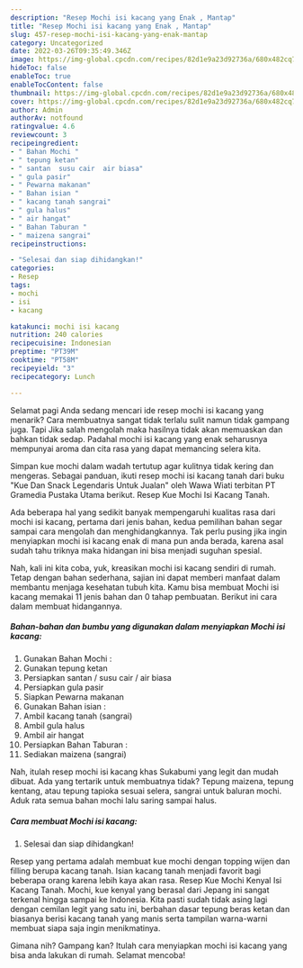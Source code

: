```yaml
---
description: "Resep Mochi isi kacang yang Enak , Mantap"
title: "Resep Mochi isi kacang yang Enak , Mantap"
slug: 457-resep-mochi-isi-kacang-yang-enak-mantap
category: Uncategorized
date: 2022-03-26T09:35:49.346Z
image: https://img-global.cpcdn.com/recipes/82d1e9a23d92736a/680x482cq70/mochi-isi-kacang-foto-resep-utama.jpg
hideToc: false
enableToc: true
enableTocContent: false
thumbnail: https://img-global.cpcdn.com/recipes/82d1e9a23d92736a/680x482cq70/mochi-isi-kacang-foto-resep-utama.jpg
cover: https://img-global.cpcdn.com/recipes/82d1e9a23d92736a/680x482cq70/mochi-isi-kacang-foto-resep-utama.jpg
author: Admin
authorAv: notfound
ratingvalue: 4.6
reviewcount: 3
recipeingredient:
- " Bahan Mochi "
- " tepung ketan"
- " santan  susu cair  air biasa"
- " gula pasir"
- " Pewarna makanan"
- " Bahan isian "
- " kacang tanah sangrai"
- " gula halus"
- " air hangat"
- " Bahan Taburan "
- " maizena sangrai"
recipeinstructions:

- "Selesai dan siap dihidangkan!"
categories:
- Resep
tags:
- mochi
- isi
- kacang

katakunci: mochi isi kacang 
nutrition: 240 calories
recipecuisine: Indonesian
preptime: "PT39M"
cooktime: "PT58M"
recipeyield: "3"
recipecategory: Lunch

---
```



Selamat pagi Anda sedang mencari ide resep mochi isi kacang yang menarik? Cara membuatnya sangat tidak terlalu sulit namun tidak gampang juga. Tapi Jika salah mengolah maka hasilnya tidak akan memuaskan dan bahkan tidak sedap. Padahal mochi isi kacang yang enak seharusnya mempunyai aroma dan cita rasa yang dapat memancing selera kita.


Simpan kue mochi dalam wadah tertutup agar kulitnya tidak kering dan mengeras. Sebagai panduan, ikuti resep mochi isi kacang tanah dari buku &#34;Kue Dan Snack Legendaris Untuk Jualan&#34; oleh Wawa Wiati terbitan PT Gramedia Pustaka Utama berikut. Resep Kue Mochi Isi Kacang Tanah.

Ada beberapa hal yang sedikit banyak mempengaruhi kualitas rasa dari mochi isi kacang, pertama dari jenis bahan, kedua pemilihan bahan segar sampai cara mengolah dan menghidangkannya. Tak perlu pusing jika ingin menyiapkan mochi isi kacang enak di mana pun anda berada, karena asal sudah tahu triknya maka hidangan ini bisa menjadi suguhan spesial.


Nah, kali ini kita coba, yuk, kreasikan mochi isi kacang sendiri di rumah. Tetap dengan bahan sederhana, sajian ini dapat memberi manfaat dalam membantu menjaga kesehatan tubuh kita. Kamu bisa membuat Mochi isi kacang memakai 11 jenis bahan dan 0 tahap pembuatan. Berikut ini cara dalam membuat hidangannya.

<!--inarticleads1-->

##### Bahan-bahan dan bumbu yang digunakan dalam menyiapkan Mochi isi kacang:

1. Gunakan  Bahan Mochi :
1. Gunakan  tepung ketan
1. Persiapkan  santan / susu cair / air biasa
1. Persiapkan  gula pasir
1. Siapkan  Pewarna makanan
1. Gunakan  Bahan isian :
1. Ambil  kacang tanah (sangrai)
1. Ambil  gula halus
1. Ambil  air hangat
1. Persiapkan  Bahan Taburan :
1. Sediakan  maizena (sangrai)


Nah, itulah resep mochi isi kacang khas Sukabumi yang legit dan mudah dibuat. Ada yang tertarik untuk membuatnya tidak? Tepung maizena, tepung kentang, atau tepung tapioka sesuai selera, sangrai untuk baluran mochi. Aduk rata semua bahan mochi lalu saring sampai halus. 

<!--inarticleads2-->

##### Cara membuat Mochi isi kacang:


1. Selesai dan siap dihidangkan!

Resep yang pertama adalah membuat kue mochi dengan topping wijen dan filling berupa kacang tanah. Isian kacang tanah menjadi favorit bagi beberapa orang karena lebih kaya akan rasa. Resep Kue Mochi Kenyal Isi Kacang Tanah. Mochi, kue kenyal yang berasal dari Jepang ini sangat terkenal hingga sampai ke Indonesia. Kita pasti sudah tidak asing lagi dengan cemilan legit yang satu ini, berbahan dasar tepung beras ketan dan biasanya berisi kacang tanah yang manis serta tampilan warna-warni membuat siapa saja ingin menikmatinya. 

Gimana nih? Gampang kan? Itulah cara menyiapkan mochi isi kacang yang bisa anda lakukan di rumah. Selamat mencoba!
